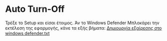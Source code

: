 # Auto Turn-Off
Τρέξε το Setup και είσαι έτοιμος. Άν το Windows Defender Μπλοκάρει την εκτέλεση της εφαρμογής, κάνε τα εξής βήματα:
[Δημιουργία εξαίρεσης στο windows defender.txt](https://github.com/Dimitris-Kaitatzis/Auto-Turn-Off/files/11080935/windows.defender.txt)

